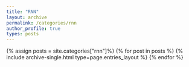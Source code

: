 ```yaml
---
title: "RNN"
layout: archive
permalink: /categories/rnn
author_profile: true
types: posts
---
```


{% assign posts = site.categories["rnn"]%}
{% for post in posts %}
  {% include archive-single.html type=page.entries_layout %}
{% endfor %}